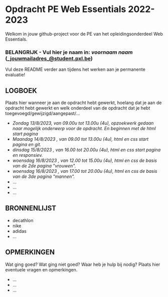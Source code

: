 # Opdracht PE Web Essentials 2022-2023

Welkom in jouw github-project voor de PE van het opleidingsonderdeel Web Essentials.

### BELANGRIJK - Vul hier je naam in: _voornaam_ _naam_ (_jouwmailadres_@student.pxl.be)
Vul deze README verder aan tijdens het werken aan je permanente evaluatie!

## LOGBOEK
Plaats hier wanneer je aan de opdracht hebt gewerkt, hoelang dat je aan de opdracht hebt gewerkt en welk onderdeel van de opdracht dat je hebt toegevoegd/gewijzigd/aangepast/...

* <i> Zondag 13/8/2023, van 09.00u tot 13.00u (4u), opzoekwerk gedaan naar mogelijk onderwerp voor de opdracht. En beginnen met de html start pagina</i>
* <i> Maandag 14/8/2023 , van 09.00 tot 13.00u (4u), html en css start pagina en git.</i>
* <i> dinsdag 15/8/2023 , van 16.00 tot 20.00u (4u), html en css start pagina en responsiev.</i>
* <i> woensdag 16/8/2023 , van 12.00 tot 15.00u (4u), html en css de basis van de 2de pagina "vrouwen".</i>
* <i> woensdag 16/8/2023 , van 17.00 tot 20.00u (4u), html en css de basis van de 3de pagina "mannen".</i>
* ...
* ...
* ...

## BRONNENLIJST
* decathlon
* nike
* adidas
* ...

## OPMERKINGEN
Wat ging goed? Wat ging niet goed? Waar heb je hulp bij nodig? Plaats hier eventuele vragen en opmerkingen.
* ...
* ...
* ...